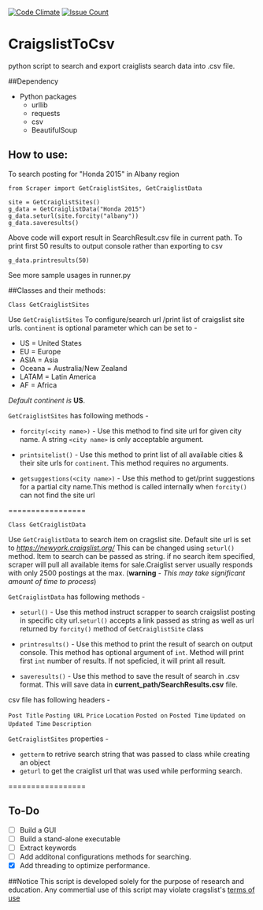 [![Code Climate](https://codeclimate.com/github/Pushkr/CraigslistToCsv/badges/gpa.svg)](https://codeclimate.com/github/Pushkr/CraigslistToCsv)    [![Issue Count](https://codeclimate.com/github/Pushkr/CraigslistToCsv/badges/issue_count.svg)](https://codeclimate.com/github/Pushkr/CraigslistToCsv)
# CraigslistToCsv
python script to search and export craiglists search data into .csv file.


##Dependency
- Python packages 
  - urllib
  - requests
  - csv
  - BeautifulSoup

## How to use:
To search posting for "Honda 2015" in Albany region 
```
from Scraper import GetCraiglistSites, GetCraiglistData

site = GetCraiglistSites()
g_data = GetCraiglistData("Honda 2015")
g_data.seturl(site.forcity("albany"))
g_data.saveresults()
```
Above code will export result in SearchResult.csv file in current path.
To print first 50 results to output console rather than exporting to csv
```
g_data.printresults(50)
```

See more sample usages in runner.py


##Classes and their methods:

`Class GetCraiglistSites`

Use `GetCraiglistSites` To configure/search url /print list of craigslist site urls.
`continent` is optional parameter which can be set to -
- US = United States
- EU = Europe
- ASIA = Asia
- Oceana = Australia/New Zealand
- LATAM = Latin America
- AF = Africa

*Default continent is*  **US**.

`GetCraiglistSites` has following methods -

- `forcity(<city name>)` - Use this method to find site url for given city name. A string `<city name>` is only acceptable argument. 

- `printsitelist()` - Use this method to print list of all available cities & their site urls for `continent`. This method requires no arguments.

- `getsuggestions(<city name>)` - Use this method to get/print suggestions for a partial city name.This method is called internally when `forcity()` can not find the site url


=================

`Class GetCraiglistData`

Use `GetCraiglistData` to search item on cragslist site. Default site url is set to
*https://newyork.craigslist.org/* This can be changed using `seturl()` method.
Item to search can be passed as string. if no search item specified, scraper will pull all available items for sale.Craiglist server usually responds with only 2500 postings at the max. (**warning** - *This may take significant amount of time to process*)

`GetCraiglistData` has following methods -
- `seturl()` - Use this method instruct scrapper to search craigslist posting in specific city url.`seturl()` accepts a link passed as string as well as url returned by `forcity()` method of `GetCraiglistSite` class

- `printresults()` - Use this method to print the result of search on output console. This method has optional argument of `int`. Method will print first `int` number of results. If not speficied, it will print all result.

- `saveresults()` - Use this method to save the result of search in .csv format. This will save data in **current_path/SearchResults.csv** file.

csv file has following headers - 

`Post Title` `Posting URL` `Price` `Location` `Posted on` `Posted Time` `Updated on` `Updated Time` `Description`

`GetCraiglistSites` properties -
 - `getterm` to retrive search string that was passed to class while creating an object 
 - `geturl` to get the craiglist url that was used while performing search. 



=================

## To-Do
- [ ] Build a GUI
- [ ] Build a stand-alone executable
- [ ] Extract keywords
- [ ] Add additonal configurations methods for searching.
- [x] Add threading to optimize performance.

##Notice
This script is developed solely for the purpose of research and education. Any commertial use of this script may violate cragslist's [terms of use](https://www.craigslist.org/about/terms.of.use.en)
